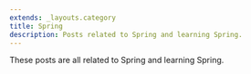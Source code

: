 ```yaml
---
extends: _layouts.category
title: Spring
description: Posts related to Spring and learning Spring.
---
```


These posts are all related to Spring and learning Spring.
